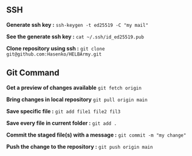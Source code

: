 ## SSH
**Generate ssh key :** `ssh-keygen -t ed25519 -C "my mail"`

**See the generate ssh key :** `cat ~/.ssh/id_ed25519.pub`

**Clone repository using ssh :** `git clone git@github.com:Hasenko/HELBArmy.git`

## Git Command
**Get a preview of changes available** `git fetch origin`

**Bring changes in local repository** `git pull origin main`

**Save specific file :** `git add file1 file2 fil3`

**Save every file in current folder :** `git add .`

**Commit the staged file(s) with a message :** `git commit -m "my change"`

**Push the change to the repository :** `git push origin main`
